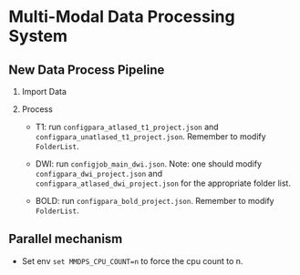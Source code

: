 # Multi-Modal Data Processing System

## New Data Process Pipeline

1. Import Data

2. Process

	* T1: run `configpara_atlased_t1_project.json` and `configpara_unatlased_t1_project.json`. Remember to modify `FolderList`.

	* DWI: run `configjob_main_dwi.json`. Note: one should modify `configpara_dwi_project.json` and `configpara_atlased_dwi_project.json` for the appropriate folder list.

	* BOLD: run `configpara_bold_project.json`. Remember to modify `FolderList`.

## Parallel mechanism

* Set env `set MMDPS_CPU_COUNT=n` to force the cpu count to n.